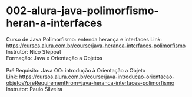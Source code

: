 # 002-alura-java-polimorfismo-heran-a-interfaces
Curso de Java Polimorfismo: entenda herança e interfaces
Link: https://cursos.alura.com.br/course/java-heranca-interfaces-polimorfismo <br/>
Instrutor: Nico Steppat <br/>
Formação: Java e Orientação a Objetos <br/>
 <br/>
Pré Requisito: Java OO: introdução à Orientação a Objeto <br/>
Link: https://cursos.alura.com.br/course/java-introducao-orientacao-objetos?preRequirementFrom=java-heranca-interfaces-polimorfismo <br/>
Instrutor: Paulo Silveira <br/>

